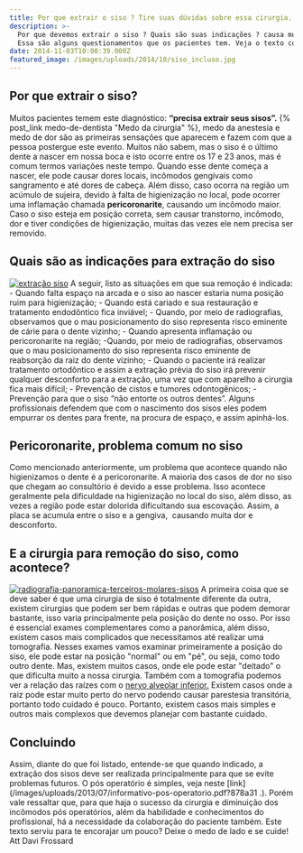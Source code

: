 ```yaml
---
title: Por que extrair o siso ? Tire suas dúvidas sobre essa cirurgia.
description: >-
  Por que devemos extrair o siso ? Quais são suas indicações ? causa muita dor ?
  Essa são alguns questionamentos que os pacientes tem. Veja o texto completo.
date: 2014-11-03T10:00:39.000Z
featured_image: /images/uploads/2014/10/siso_incluso.jpg
---
```


Por que extrair o siso?
-----------------------

Muitos pacientes temem este diagnóstico: **“precisa extrair seus sisos”.** {% post_link medo-de-dentista "Medo da cirurgia" %}, medo da anestesia e medo de dor são as primeiras sensações que aparecem e fazem com que a pessoa postergue este evento. Muitos não sabem, mas o siso é o último dente a nascer em nossa boca e isto ocorre entre os 17 e 23 anos, mas é comum termos variações neste tempo. Quando esse dente começa a nascer, ele pode causar dores locais, incômodos gengivais como sangramento e até dores de cabeça. Além disso, caso ocorra na região um acúmulo de sujeira, devido à falta de higienização no local, pode ocorrer uma inflamação chamada **pericoronarite**, causando um incômodo maior. Caso o siso esteja em posição correta, sem causar transtorno, incômodo, dor e tiver condições de higienização, muitas das vezes ele nem precisa ser removido.

Quais são as indicações para extração do siso 
----------------------------------------------

[![extração siso](/images/uploads/2014/11/extração-siso.jpg)](/images/uploads/2014/11/extração-siso.jpg) A seguir, listo as situações em que sua remoção é indicada: - Quando falta espaço na arcada e o siso ao nascer estaria numa posição ruim para higienização; - Quando está cariado e sua restauração e tratamento endodôntico fica inviável; - Quando, por meio de radiografias, observamos que o mau posicionamento do siso representa risco eminente de cárie para o dente vizinho; - Quando apresenta inflamação ou pericoronarite na região; -Quando, por meio de radiografias, observamos que o mau posicionamento do siso representa risco eminente de reabsorção da raiz do dente vizinho; - Quando o paciente irá realizar tratamento ortodôntico e assim a extração prévia do siso irá prevenir qualquer desconforto para a extração, uma vez que com aparelho a cirurgia fica mais difícil; - Prevenção de cistos e tumores odontogênicos; - Prevenção para que o siso “não entorte os outros dentes”. Alguns profissionais defendem que com o nascimento dos sisos eles podem empurrar os dentes para frente, na procura de espaço, e assim apinhá-los.

Pericoronarite, problema comum no siso 
---------------------------------------

Como mencionado anteriormente, um problema que acontece quando não higienizamos o dente é a pericoronarite. A maioria dos casos de dor no siso que chegam ao consultório é devido a esse problema. Isso acontece geralmente pela dificuldade na higienização no local do siso, além disso, as vezes a região pode estar dolorida dificultando sua escovação. Assim, a placa se acumula entre o siso e a gengiva,  causando muita dor e desconforto.

E a cirurgia para remoção do siso, como acontece?
-------------------------------------------------

[![radiografia-panoramica-terceiros-molares-sisos](/images/uploads/2014/11/radiografia-panoramica-terceiros-molares-sisos.jpg)](/images/uploads/2014/11/radiografia-panoramica-terceiros-molares-sisos.jpg) A primeira coisa que se deve saber é que uma cirurgia de siso é totalmente diferente da outra, existem cirurgias que podem ser bem rápidas e outras que podem demorar bastante, isso varia principalmente pela posição do dente no osso. Por isso é essencial exames complementares como a panorâmica, além disso, existem casos mais complicados que necessitamos até realizar uma tomografia. Nesses exames vamos examinar primeiramente a posição do siso, ele pode estar na posição "normal" ou em "pé", ou seja, como todo outro dente. Mas, existem muitos casos, onde ele pode estar "deitado" o que dificulta muito a nossa cirurgia. Também com a tomografia podemos ver a relação das raízes com o [nervo alveolar inferior.](http://pt.wikipedia.org/wiki/Nervo_alveolar_inferior) Existem casos onde a raiz pode estar muito perto do nervo podendo causar parestesia transitória, portanto todo cuidado é pouco. Portanto, existem casos mais simples e outros mais complexos que devemos planejar com bastante cuidado.

Concluindo
----------

Assim, diante do que foi listado, entende-se que quando indicado, a extração dos sisos deve ser realizada principalmente para que se evite problemas futuros. O pós operatório é simples, veja neste [link](/images/uploads/2013/07/informativo-pos-operatorio.pdf?878a31 .). Porém vale ressaltar que, para que haja o sucesso da cirurgia e diminuição dos incômodos pós operatórios, além da habilidade e conhecimentos do profissional, há a necessidade da colaboração do paciente também. Este texto serviu para te encorajar um pouco? Deixe o medo de lado e se cuide! Att Davi Frossard
